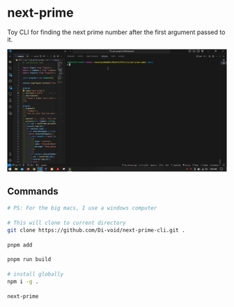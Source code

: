 # next-prime

Toy CLI for finding the next prime number after the first argument passed to it.

![demo vid](./assets/demo.gif)

## Commands

```bash
# PS: For the big macs, I use a windows computer

# This will clone to current directory
git clone https://github.com/Di-void/next-prime-cli.git .

pnpm add

pnpm run build

# install globally
npm i -g .

next-prime
```
